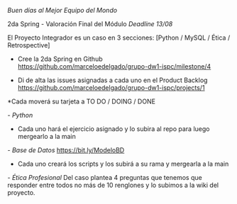 *Buen días al Mejor Equipo del Mondo*

2da Spring - Valoración Final del Módulo
*Deadline 13/08*

El Proyecto Integrador es un caso en 3 secciones:
[Python / MySQL / Ética / Retrospective]

- Cree la 2da Spring en Github
https://github.com/marceloedelgado/grupo-dw1-ispc/milestone/4

- Di de alta las issues asignadas a cada uno en el Product Backlog
https://github.com/marceloedelgado/grupo-dw1-ispc/projects/1

*Cada moverá su tarjeta a TO DO / DOING / DONE

*- Python*
- Cada uno hará el ejercicio asignado y lo subira al repo para luego mergearlo a la main

*- Base de Datos*
https://bit.ly/ModeloBD

- Cada uno creará los scripts y los subirá a su rama y mergearla a la main

*- Ética Profesional*
Del caso plantea 4 preguntas que tenemos que responder entre todos no más de 10 renglones
y lo subimos a la wiki del proyecto.



